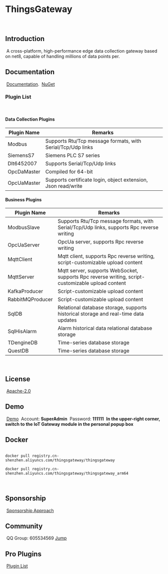 # ThingsGateway

﻿

## Introduction

﻿
A cross-platform, high-performance edge data collection gateway based on net8, capable of handling millions of data points per.
﻿

## Documentation

﻿
[Documentation](https://kimdiego2098.github.io/).
﻿
[NuGet](https://www.nuget.org/packages?q=Tags%3A%22ThingsGateway%22)
﻿

### Plugin List

﻿

#### Data Collection Plugins


| Plugin Name | Remarks                                                       |
| ----------- | ------------------------------------------------------------- |
| Modbus      | Supports Rtu/Tcp message formats, with Serial/Tcp/Udp links   |
| SiemensS7   | Siemens PLC S7 series                                         |
| Dlt6452007  | Supports Serial/Tcp/Udp links                                 |
| OpcDaMaster | Compiled for 64-bit                                           |
| OpcUaMaster | Supports certificate login, object extension, Json read/write |

#### Business Plugins


| Plugin Name      | Remarks                                                                                           |
| ---------------- | ------------------------------------------------------------------------------------------------- |
| ModbusSlave      | Supports Rtu/Tcp message formats, with Serial/Tcp/Udp links, supports Rpc reverse writing         |
| OpcUaServer      | OpcUa server, supports Rpc reverse writing                                                        |
| MqttClient       | Mqtt client, supports Rpc reverse writing, script-customizable upload content                     |
| MqttServer       | Mqtt server, supports WebSocket, supports Rpc reverse writing, script-customizable upload content |
| KafkaProducer    | Script-customizable upload content                                                                |
| RabbitMQProducer | Script-customizable upload content                                                                |
| SqlDB            | Relational database storage, supports historical storage and real-time data updates               |
| SqlHisAlarm      | Alarm historical data relational database storage                                                 |
| TDengineDB       | Time-series database storage                                                                      |
| QuestDB          | Time-series database storage                                                                      |

﻿

## License

﻿
[Apache-2.0](https://gitee.com/diego2098/ThingsGateway/blob/master/LICENSE)
﻿

## Demo

﻿
[Demo](http://47.119.161.158:5000/)
﻿
Account: **SuperAdmin**
﻿
Password: **111111**
﻿
**In the upper-right corner, switch to the IoT Gateway module in the personal popup box**

## Docker

```shell

docker pull registry.cn-shenzhen.aliyuncs.com/thingsgateway/thingsgateway

docker pull registry.cn-shenzhen.aliyuncs.com/thingsgateway/thingsgateway_arm64
```

﻿

## Sponsorship

﻿
[Sponsorship Approach](https://kimdiego2098.github.io/docs/1000)
﻿

## Community

﻿
QQ Group: 605534569 [Jump](http://qm.qq.com/cgi-bin/qm/qr?_wv=1027&k=NnBjPO-8kcNFzo_RzSbdICflb97u2O1i&authKey=V1MI3iJtpDMHc08myszP262kDykbx2Yev6ebE4Me0elTe0P0IFAmtU5l7Sy5w0jx&noverify=0&group_code=605534569)
﻿

## Pro Plugins

﻿
[Plugin List](https://kimdiego2098.github.io/docs/1001)
